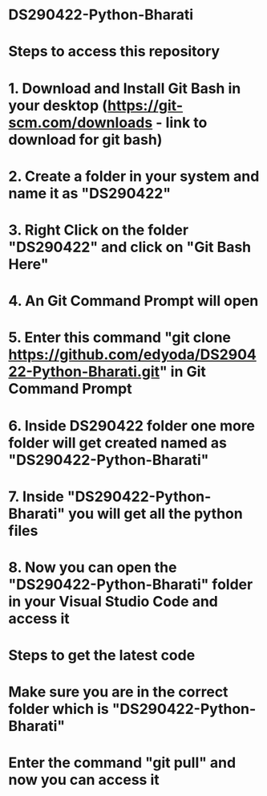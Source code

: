 # DS290422-Python-Bharati

# Steps to access this repository
# 1. Download and Install Git Bash in your desktop  (https://git-scm.com/downloads - link to download for git bash)
# 2. Create a folder in your system and name it as "DS290422"
# 3. Right Click on the folder "DS290422" and click on "Git Bash Here"
# 4. An Git Command Prompt will open
# 5. Enter this command "git clone https://github.com/edyoda/DS290422-Python-Bharati.git" in Git Command Prompt
# 6. Inside DS290422 folder one more folder will get created named as "DS290422-Python-Bharati"
# 7. Inside "DS290422-Python-Bharati" you will get all the python files
# 8. Now you can open the "DS290422-Python-Bharati" folder in your Visual Studio Code and access it



# Steps to get the latest code
# Make sure you are in the correct folder which is "DS290422-Python-Bharati"
# Enter the command "git pull" and now you can access it